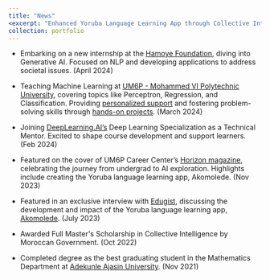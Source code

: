 ```yaml
---
title: "News"
<excerpt: "Enhanced Yoruba Language Learning App through Collective Intelligence<br/><img src='/images/akomolede.jpeg'>" 
collection: portfolio
---
```


- Embarking on a new internship at the [Hamoye Foundation](https://hamoye.org/), diving into Generative AI. Focused on NLP and developing applications to address societal issues. (April 2024)

- Teaching Machine Learning at [UM6P - Mohammed VI Polytechnic University](https://um6p.ma/en), covering topics like Perceptron, Regression, and Classification. Providing [personalized support](https://www.youtube.com/c/aljebraschool) and fostering problem-solving skills through [hands-on projects](https://github.com/aljebraschool/Machine-Learning-Tutorial---2024.git). (March 2024)

- Joining [DeepLearning.AI’s](https://deeplearning.ai) Deep Learning Specialization as a Technical Mentor. Excited to shape course development and support learners. (Feb 2024)

- Featured on the cover of UM6P Career Center’s [Horizon magazine](https://heyzine.com/flip-book/feac47ef29), celebrating the journey from undergrad to AI exploration. Highlights include creating the Yoruba language learning app, Akomolede. (Nov 2023)

- Featured in an exclusive interview with [Edugist](https://edugist.org/i-have-always-had-a-deep-interest-in-creating-tools-ibidunni/), discussing the development and impact of the Yoruba language learning app, [Akomolede](https://play.google.com/store/apps/details?id=aljebraschool.example.akomolede&pcampaignid=web_share). (July 2023)

- Awarded Full Master's Scholarship in Collective Intelligence by Moroccan Government. (Oct 2022)

- Completed degree as the best graduating student in the Mathematics Department at [Adekunle Ajasin University](https://aaua.edu.ng/). (Nov 2021)


